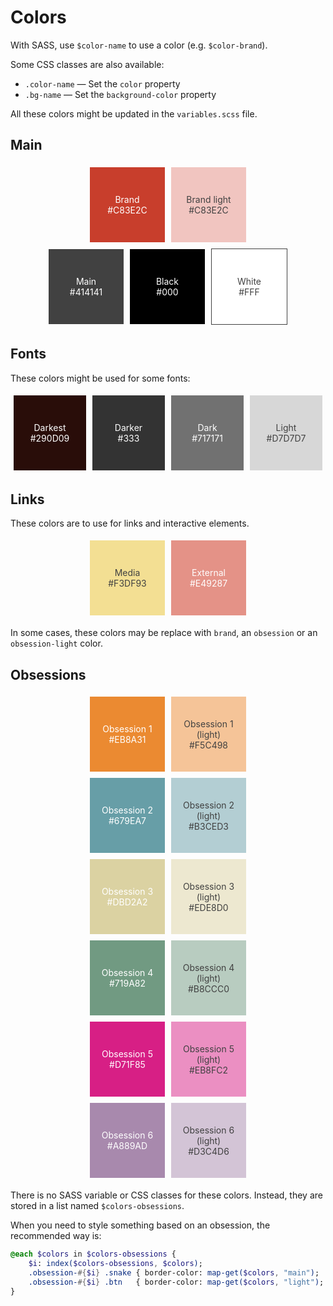 # Colors

<style>
.container {
	display: -webkit-box;
	display: -webkit-flex;
	display: -ms-flexbox;
	display: flex;
	-webkit-box-align: center;
	-webkit-align-items: center;
	-ms-flex-align: center;
	align-items: center;
	-webkit-box-pack: center;
	-webkit-justify-content: center;
	-ms-flex-pack: center;
	justify-content: center;
}
.sample {
	display: -webkit-box;
	display: -webkit-flex;
	display: -ms-flexbox;
	display: flex;
	-webkit-box-align: center;
	-webkit-align-items: center;
	-ms-flex-align: center;
	align-items: center;
	-webkit-box-pack: center;
	-webkit-justify-content: center;
	-ms-flex-pack: center;
	justify-content: center;

	width:  110px;
	height: 110px;
	padding: 5px;
	margin: 5px;

	text-align: center;
	color: #FFF;
}
</style>

With SASS, use `$color-name` to use a color (e.g. `$color-brand`).

Some CSS classes are also available:

* `.color-name` — Set the `color` property
* `.bg-name` — Set the `background-color` property

All these colors might be updated in the `variables.scss` file.  

## Main

<div class="container">
	<div class="sample" style="background: #C83E2C">Brand<br/>#C83E2C</div>
	<div class="sample" style="background: #F1C5C0; color: #414141">Brand light<br/>#C83E2C</div>
</div>
<div class="container">
	<div class="sample" style="background: #414141">Main<br/>#414141</div>
	<div class="sample" style="background: #000">Black<br/>#000</div>
	<div class="sample" style="background: #FFF; color: #414141; border: 1px solid #414141">White<br/>#FFF</div>
</div>

## Fonts

These colors might be used for some fonts:

<div class="container">
	<div class="sample" style="background: #290D09">Darkest<br/>#290D09</div>
	<div class="sample" style="background: #333">Darker<br/>#333</div>
	<div class="sample" style="background: #717171">Dark<br/>#717171</div>
	<div class="sample" style="background: #D7D7D7; color: #414141">Light<br/>#D7D7D7</div>
</div>

## Links

These colors are to use for links and interactive elements.

<div class="container">
	<div class="sample" style="background: #F3DF93; color: #414141">Media<br/>#F3DF93</div>
	<div class="sample" style="background: #E49287">External<br/>#E49287</div>
</div>

In some cases, these colors may be replace with `brand`, an `obsession` or an `obsession-light` color.

## Obsessions

<div class="container">
	<div class="sample" style="background: #EB8A31">Obsession 1<br/>#EB8A31</div>
	<div class="sample" style="background: #F5C498; color: #414141">Obsession 1 (light)<br/>#F5C498</div>
</div>
<div class="container">
	<div class="sample" style="background: #679EA7">Obsession 2<br/>#679EA7</div>
	<div class="sample" style="background: #B3CED3; color: #414141">Obsession 2 (light)<br/>#B3CED3</div>
</div>
<div class="container">
	<div class="sample" style="background: #DBD2A2">Obsession 3<br/>#DBD2A2</div>
	<div class="sample" style="background: #EDE8D0; color: #414141">Obsession 3 (light)<br/>#EDE8D0</div>
</div>
<div class="container">
	<div class="sample" style="background: #719A82">Obsession 4<br/>#719A82</div>
	<div class="sample" style="background: #B8CCC0; color: #414141">Obsession 4 (light)<br/>#B8CCC0</div>
</div>
<div class="container">
	<div class="sample" style="background: #D71F85">Obsession 5<br/>#D71F85</div>
	<div class="sample" style="background: #EB8FC2; color: #414141">Obsession 5 (light)<br/>#EB8FC2</div>
</div>
<div class="container">
	<div class="sample" style="background: #A889AD">Obsession 6<br/>#A889AD</div>
	<div class="sample" style="background: #D3C4D6; color: #414141">Obsession 6 (light)<br/>#D3C4D6</div>
</div>

There is no SASS variable or CSS classes for these colors. Instead, they are stored in a list named `$colors-obsessions`.

When you need to style something based on an obsession, the recommended way is:

```sass
@each $colors in $colors-obsessions {
	$i: index($colors-obsessions, $colors);
	.obsession-#{$i} .snake { border-color: map-get($colors, "main");  }
	.obsession-#{$i} .btn   { border-color: map-get($colors, "light"); }
}
```